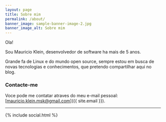 ```yaml
---
layout: page
title: Sobre mim
permalink: /about/
banner_image: sample-banner-image-2.jpg
banner_image_alt: Sobre mim
---
```


Ola!

Sou Mauricio Klein, desenvolvedor de software ha mais de 5 anos.

Grande fa de Linux e do mundo open source, sempre estou em busca de novas tecnologias e conhecimentos, que pretendo compartilhar aqui no blog.

### Contacte-me

Voce pode me contatar atraves do meu e-mail pessoal: [mauricio.klein.msk@gmail.com]({{ site.email }}).

---

{% include social.html %}

[pw]: http://processwire.com
[jekyll]: http://jekyllrb.com
